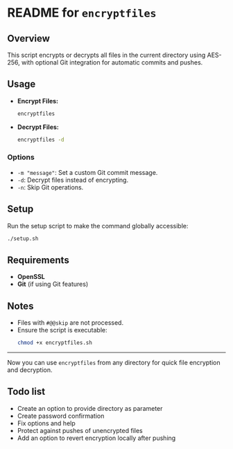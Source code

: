 # README for `encryptfiles`

## Overview

This script encrypts or decrypts all files in the current directory using AES-256, with optional Git integration for automatic commits and pushes.

## Usage

- **Encrypt Files:**
  ```bash
  encryptfiles
  ```
- **Decrypt Files:**
  ```bash
  encryptfiles -d
  ```

### Options

- `-m "message"`: Set a custom Git commit message.
- `-d`: Decrypt files instead of encrypting.
- `-n`: Skip Git operations.

## Setup

Run the setup script to make the command globally accessible:

```bash
./setup.sh
```

## Requirements

- **OpenSSL**
- **Git** (if using Git features)

## Notes

- Files with `#@@skip` are not processed.
- Ensure the script is executable:
  ```bash
  chmod +x encryptfiles.sh
  ```

---

Now you can use `encryptfiles` from any directory for quick file encryption and decryption.

## Todo list
- Create an option to provide directory as parameter
- Create password confirmation
- Fix options and help
- Protect against pushes of unencrypted files
- Add an option to revert encryption locally after pushing